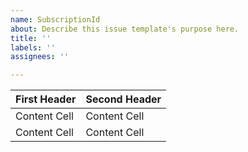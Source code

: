 ```yaml
---
name: SubscriptionId
about: Describe this issue template's purpose here.
title: ''
labels: ''
assignees: ''

---
```


| First Header  | Second Header |
| ------------- | ------------- |
| Content Cell  | Content Cell  |
| Content Cell  | Content Cell  |
